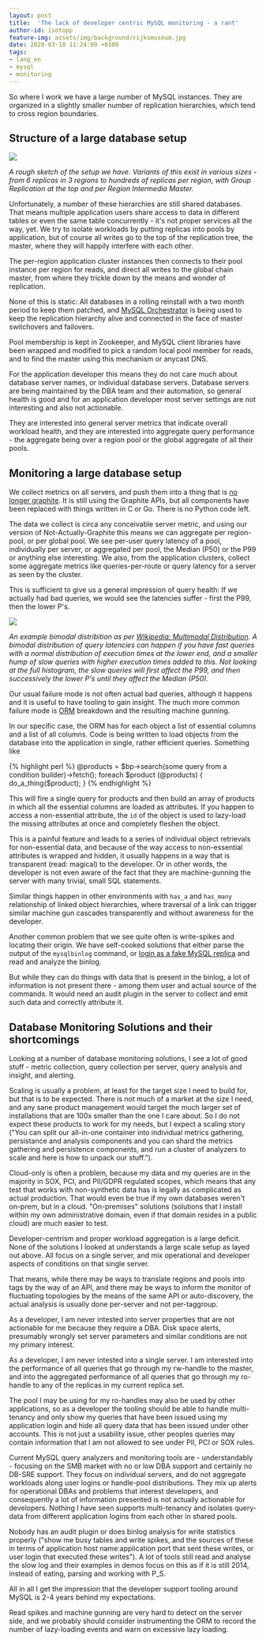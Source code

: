 ```yaml
---
layout: post
title:  'The lack of developer centric MySQL monitoring - a rant'
author-id: isotopp
feature-img: assets/img/background/rijksmuseum.jpg
date: 2020-03-18 11:24:09 +0100
tags:
- lang_en
- mysql
- monitoring
---
```

So where I work we have a large number of MySQL instances. They are organized in a slightly smaller number of replication hierarchies, which tend to cross region boundaries.

## Structure of a large database setup

![](/uploads/2020/03/mysql-replication-pools.png)

*A rough sketch of the setup we have. Variants of this exist in various sizes - from 6 replicas in 3 regions to hundreds of replicas per region, with Group Replication at the top and per Region Intermedia Master.*

Unfortunately, a number of these hierarchies are still shared databases. That means  multiple application users share access to data in different tables or even the same table concurrently - it's not proper services all the way, yet. We try to isolate workloads by putting replicas into pools by application, but of course all writes go to the top of the replication tree, the master, where they will happily interfere with each other.

The per-region application cluster instances then connects to their pool instance per region for reads, and direct all writes to the global chain master, from where they trickle down by the means and wonder of replication.

None of this is static: All databases in a rolling reinstall with a two month period to keep them patched, and [MySQL Orchestrator](https://github.com/openark/orchestrator) is being used to keep the replication hierarchy alive and connected in the face of master switchovers and failovers.

Pool membership is kept in Zookeeper, and MySQL client libraries have been wrapped and modified to pick a random local pool member for reads, and to find the master using this mechanism or anycast DNS.

For the application developer this means they do not care much about database server names, or individual database servers. Database servers are being maintained by the DBA team and their automation, so general health is good and for an application developer most server settings are not interesting and also not actionable.

They are interested into general server metrics that indicate overall workload health, and they are interested into aggregate query performance - the aggregate being over a region pool or the global aggregate of all their pools.

## Monitoring a large database setup

We collect metrics on all servers, and push them into a thing that is [no longer graphite](https://archive.fosdem.org/2017/schedule/event/graphite_at_scale/). It is still using the Graphite APIs, but all components have been replaced with things written in C or Go. There is no Python code left.

The data we collect is circa any conceivable server metric, and using our version of Not-Actually-Graphite this means we can aggregate per region-pool, or per global pool. We see per-user query latency of a pool, individually per server, or aggregated per pool, the Median (P50) or the P99 or anything else interesting. We also, from the application clusters, collect some aggregate metrics like queries-per-route or query latency for a server as seen by the cluster.

This is sufficient to give us a general impression of query health: If we actually had bad queries, we would see the latencies suffer - first the P99, then the lower P's.

![](/uploads/2020/03/mysql-replication-bimodal.png)

*An example bimodal distribition as per [Wikipedia: Multimodal Distribution](https://en.wikipedia.org/wiki/Multimodal_distribution#Mixture_of_two_normal_distributions). A bimodal distribution of query latencies can happen if you have fast queries with a normal distribution of execution times at the lower end, and a smaller hump of slow queries with higher execution times added to this. Not looking at the full histogram, the slow queries will first affect the P99, and then successively the lower P's until they affect the Median (P50).*

Our usual failure mode is not often actual bad queries, although it happens and it is useful to have tooling to gain insight. The much more common failure mode is [ORM](https://en.wikipedia.org/wiki/Object-relational_mapping) breakdown and the resulting machine gunning.

In our specific case, the ORM has for each object a list of essential columns and a list of all columns. Code is being written to load objects from the database into the application in single, rather efficient queries. Something like 

{% highlight perl %}
@products = $bp->search(some query from a condition builder)->fetch();
foreach $product (@products) {
  do_a_thing($product);
}
{% endhighlight %}

This will fire a single query for products and then build an array of products in which all the essential columns are loaded as attributes. If you happen to access a non-essential attribute, the `id` of the object is used to lazy-load the missing attributes at once and completely fleshen the object.

This is a painful feature and leads to a series of individual object retrievals for non-essential data, and because of the way access to non-essential attributes is wrapped and hidden, it usually happens in a way that is transparent (read: magical) to the developer. Or in other words, the developer is not even aware of the fact that they are machine-gunning the server with many trivial, small SQL statements.

Similar things happen in other environments with `has_a` and `has_many` relationship of linked object hierarchies, where traversal of a link can trigger similar machine gun cascades transparently and without awareness for the developer.

Another common problem that we see quite often is write-spikes and locating their origin. We have self-cooked solutions that either parse the output of the `mysqlbinlog` command, or [login as a fake MySQL replica](https://github.com/mysql-time-machine/replicator) and read and analyze the binlog.

But while they can do things with data that is present in the binlog, a lot of information is not present there - among them user and actual source of the commands. It would need an audit plugin in the server to collect and emit such data and correctly attribute it.

## Database Monitoring Solutions and their shortcomings

Looking at a number of database monitoring solutions, I see a lot of good stuff - metric collection, query collection per server, query analysis and insight, and alerting.

Scaling is usually a problem, at least for the target size I need to build for, but that is to be expected. There is not much of a market at the size I need, and any sane product management would target the much larger set of installations that are 100x smaller than the one I care about. So I do not expect these products to work for my needs, but I expect a scaling story ("You can split our all-in-one container into individual metrics gathering, persistance and analysis components and you can shard the metrics gathering and persistence components, and run a cluster of analyzers to scale and here is how to unpack our stuff.").

Cloud-only is often a problem, because my data and my queries are in the majority in SOX, PCI, and PII/GDPR regulated scopes, which means that any test that works with non-synthetic data has is legally as complicated as actual production. That would even be true if my own databases weren't on-prem, but in a cloud. "On-premises" solutions (solutions that I install within my own administrative domain, even if that domain resides in a public cloud) are much easier to test.

Developer-centrism and proper workload aggregation is a large deficit. None of the solutions I looked at understands a large scale setup as layed out above. All focus on a single server, and mix operational and developer aspects of conditions on that single server.

That means, while there may be ways to translate regions and pools into tags by the way of an API, and there may be ways to inform the monitor of fluctuating topologies by the means of the same API or auto-discovery, the actual analysis is usually done per-server and not per-taggroup.

As a developer, I am never intested into server properties that are not actionable for me because they require a DBA. Disk space alerts, presumably wrongly set server parameters and similar conditions are not my primary interest.

As a developer, I am never intested into a single server. I am interested into the performance of all queries that go through my rw-handle to the master, and into the aggregated performance of all queries that go through my ro-handle to any of the replicas in my current replica set.

The pool I may be using for my ro-handles may also be used by other applications, so as a developer the tooling should be able to handle multi-tenancy and only show my queries that have been issued using my application login and hide all query data that has been issued under other accounts. This is not just a usability issue, other peoples queries may contain information that I am not allowed to see under PII, PCI or SOX rules.

Current MySQL query analyzers and monitoring tools are - understandably - focusing on the SMB market with no or low DBA support and certainly no DB-SRE support. They focus on individual servers, and do not aggregate workloads along user logins or handle-pool distributions. They mix up alerts for operational DBAs and problems that interest developers, and consequently a lot of information presented is not actually actionable for developers. Nothing I have seen supports multi-tenancy and isolates query-data from different application logins from each other in shared pools.

Nobody has an audit plugin or does binlog analysis for write statistics properly ("show me busy tables and write spikes, and the sources of these in terms of application host name:application port that sent these writes, or user login that executed these writes"). A lot of tools still read and analyse the slow log and their examples in demos focus on this as if it is still 2014, instead of eating, parsing and working with P_S.

All in all I get the impression that the developer support tooling around MySQL is 2-4 years behind my expectations.

Read spikes and machine gunning are very hard to detect on the server side, and we probably should consider instrumenting the ORM to record the number of lazy-loading events and warn on excessive lazy loading.